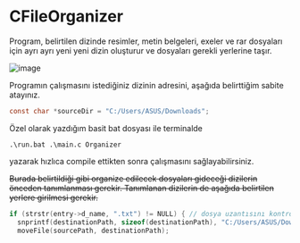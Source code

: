# CFileOrganizer

Program, belirtilen dizinde resimler, metin belgeleri, exeler ve rar dosyaları için ayrı ayrı yeni yeni dizin oluşturur ve dosyaları gerekli yerlerine taşır.

![image](https://github.com/Ceyhun-Tufan/CFileOrganizer/assets/69029757/9bb8a517-a9e5-4658-a4fb-519594e3357e)

Programın çalışmasını istediğiniz dizinin adresini, aşağıda belirttiğim sabite atayınız. 


```c
const char *sourceDir = "C:/Users/ASUS/Downloads";
```

Özel olarak yazdığım basit bat dosyası ile terminalde
```
.\run.bat .\main.c Organizer
```
yazarak hızlıca compile ettikten sonra çalışmasını sağlayabilirsiniz.

~~Burada belirtildiği gibi organize edilecek dosyaları gideceği dizilerin önceden tanımlanması gerekir. Tanımlanan dizilerin de aşağıda belirtilen yerlere girilmesi gerekir.~~

```c
if (strstr(entry->d_name, ".txt") != NULL) { // dosya uzantısını kontrol eder
  snprintf(destinationPath, sizeof(destinationPath), "C:/Users/ASUS/Downloads/MetinBelgeleri/%s", entry->d_name);
  moveFile(sourcePath, destinationPath);
```

